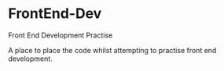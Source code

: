 # FrontEnd-Dev
Front End Development Practise

A place to place the code whilst attempting to practise front end development.
